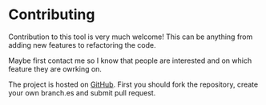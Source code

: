 # Contributing

Contribution to this tool is very much welcome! This can be anything from adding new features to refactoring the code.

Maybe first contact me so I know that people are interested and on which feature they are owrking on.

The project is hosted on [GitHub](https://github.com/antoinehermant/anta_database). First you should fork the repository, create your own branch.es and submit pull request.

